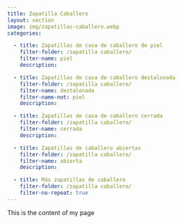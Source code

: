 ```yaml
---
title: Zapatilla Caballero
layout: section
image: img/zapatillas-caballero.webp
categories:

  - title: Zapatillas de casa de caballero de piel
    filter-folder: /zapatilla caballero/
    filter-name: piel
    description: 

  - title: Zapatillas de casa de caballero destalonada
    filter-folder: /zapatilla caballero/
    filter-name: destalonada
    filter-name-not: piel
    description: 

  - title: Zapatillas de casa de caballero cerrada
    filter-folder: /zapatilla caballero/
    filter-name: cerrada
    description: 

  - title: Zapatillas de caballero abiertas
    filter-folder: /zapatilla caballero/
    filter-name: abierta
    description:

  - title: Más zapatillas de caballero
    filter-folder: /zapatilla caballero/
    filter-no-repeat: true
---
```


This is the content of my page
